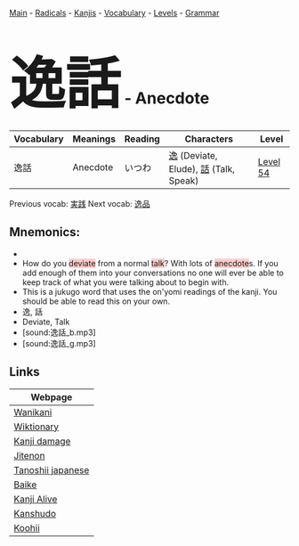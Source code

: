 <style> bigfont {font-size: 100px}</style>
[Main](../README.md) -
[Radicals](../radicals.md) -
[Kanjis](../kanjis.md) -
[Vocabulary](../vocabulary.md) -
[Levels](../levels.md) -
[Grammar](../grammar.md)
# <bigfont> 逸話</bigfont> - Anecdote 

| Vocabulary | Meanings | Reading | Characters | Level |
| --- | --- | --- | --- | --- |
| 逸話 | Anecdote | いつわ |  [逸](../kanjis/逸.md) (Deviate, Elude), [話](../kanjis/話.md) (Talk, Speak) | [Level 54](../levels/wk_level54.md) |

Previous vocab: [実践](実践.md) Next vocab: [逸品](逸品.md) 

## Mnemonics:

* 
* How do you <span style="background-color:#ffcccb"> deviate</span> from a normal <span style="background-color:#ffcccb"> talk</span>? With lots of <span style="background-color:#ffcccb"> anecdote</span>s. If you add enough of them into your conversations no one will ever be able to keep track of what you were talking about to begin with.
* This is a jukugo word that uses the on'yomi readings of the kanji. You should be able to read this on your own.
* 逸, 話
* Deviate, Talk
* [sound:逸話_b.mp3]
* [sound:逸話_g.mp3]


## Links 

| Webpage |
| --- |
| [Wanikani          ](https://www.wanikani.com/kanji/逸話) |
| [Wiktionary        ](https://en.wiktionary.org/wiki/逸話) |
| [Kanji damage      ](http://www.kanjidamage.com/kanji/search?utf8=✓&q=逸話) |
| [Jitenon           ](https://jitenon.com/kanji/逸話) |
| [Tanoshii japanese ](https://www.tanoshiijapanese.com/dictionary/kanji.cfm?k=逸話) |
| [Baike             ](https://baike.baidu.com/item/逸話) |
| [Kanji Alive       ](https://app.kanjialive.com/逸話) |
| [Kanshudo          ](https://www.kanshudo.com/searchmn?q=逸話) |
| [Koohii            ](https://kanji.koohii.com/study/kanji/逸話) |

